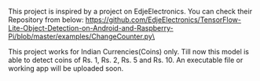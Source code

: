 This project is inspired by a project on EdjeElectronics. You can check their Repository from below: 
https://github.com/EdjeElectronics/TensorFlow-Lite-Object-Detection-on-Android-and-Raspberry-Pi/blob/master/examples/ChangeCounter.py\


This project works for Indian Currencies(Coins) only. Till now this model is able to detect coins of Rs. 1, Rs. 2, Rs. 5 and Rs. 10.
An executable file or working app will be uploaded soon.
